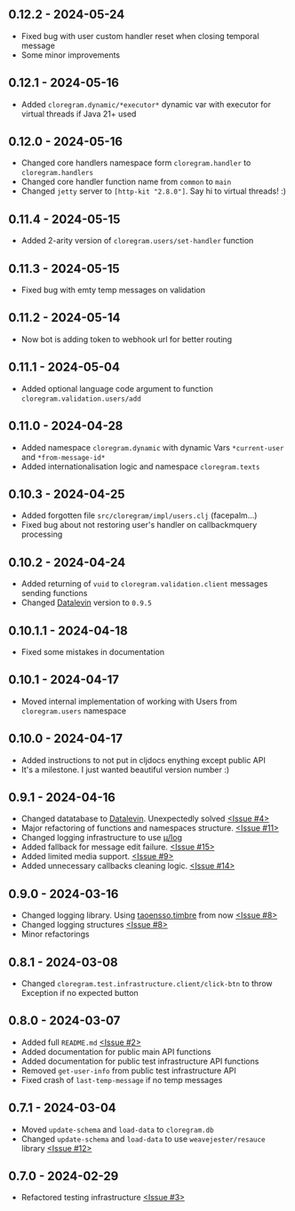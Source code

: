 ## 0.12.2 - 2024-05-24
* Fixed bug with user custom handler reset when closing temporal message
* Some minor improvements

## 0.12.1 - 2024-05-16
* Added `cloregram.dynamic/*executor*` dynamic var with executor for virtual threads if Java 21+ used 

## 0.12.0 - 2024-05-16
* Changed core handlers namespace form `cloregram.handler` to `cloregram.handlers`
* Changed core handler function name from `common` to `main`
* Changed `jetty` server to `[http-kit "2.8.0"]`. Say hi to virtual threads! :)

## 0.11.4 - 2024-05-15
* Added 2-arity version of `cloregram.users/set-handler` function

## 0.11.3 - 2024-05-15
* Fixed bug with emty temp messages on validation

## 0.11.2 - 2024-05-14
* Now bot is adding token to webhook url for better routing

## 0.11.1 - 2024-05-04
* Added optional language code argument to function `cloregram.validation.users/add`

## 0.11.0 - 2024-04-28
* Added namespace `cloregram.dynamic` with dynamic Vars `*current-user` and `*from-message-id*`
* Added internationalisation logic and namespace `cloregram.texts`

## 0.10.3 - 2024-04-25
* Added forgotten file `src/cloregram/impl/users.clj` (facepalm...)
* Fixed bug about not restoring user's handler on callbackmquery processing

## 0.10.2 - 2024-04-24
* Added returning of `vuid` to `cloregram.validation.client` messages sending functions
* Changed [Datalevin](https://github.com/juji-io/datalevin) version to `0.9.5`

## 0.10.1.1 - 2024-04-18
* Fixed some mistakes in documentation

## 0.10.1 - 2024-04-17
* Moved internal implementation of working with Users from `cloregram.users` namespace

## 0.10.0 - 2024-04-17
* Added instructions to not put in cljdocs enything except public API
* It's a milestone. I just wanted beautiful version number :)

## 0.9.1 - 2024-04-16
* Changed datatabase to [Datalevin](https://github.com/juji-io/datalevin). Unexpectedly solved [<Issue #4>](https://github.com/algoflora/cloregram/issues/4)
* Major refactoring of functions and namespaces structure. [<Issue #11>](https://github.com/algoflora/cloregram/issues/11)
* Changed logging infrastructure to use [μ/log](https://github.com/BrunoBonacci/mulog?tab=readme-ov-file)
* Added fallback for message edit failure. [<Issue #15>](https://github.com/algoflora/cloregram/issues/15)
* Added limited media support. [<Issue #9>](https://github.com/algoflora/cloregram/issues/9)
* Added unnecessary callbacks cleaning logic. [<Issue #14>](https://github.com/algoflora/cloregram/issues/14)

## 0.9.0 - 2024-03-16
* Changed logging library. Using [taoensso.timbre](https://github.com/taoensso/timbre) from now [<Issue #8>](https://github.com/algoflora/cloregram/issues/8)
* Changed logging structures [<Issue #8>](https://github.com/algoflora/cloregram/issues/8)
* Minor refactorings

## 0.8.1 - 2024-03-08
* Changed `cloregram.test.infrastructure.client/click-btn` to throw Exception if no expected button

## 0.8.0 - 2024-03-07
* Added full `README.md` [<Issue #2>](https://github.com/algoflora/cloregram/issues/2)
* Added documentation for public main API functions
* Added documentation for public test infrastructure API functions
* Removed `get-user-info` from public test infrastructure API
* Fixed crash of `last-temp-message` if no temp messages

## 0.7.1 - 2024-03-04
* Moved `update-schema` and `load-data` to `cloregram.db`
* Changed `update-schema` and `load-data` to use `weavejester/resauce` library [<Issue #12>](https://github.com/algoflora/cloregram/issues/12)

## 0.7.0 - 2024-02-29
* Refactored testing infrastructure [<Issue #3>](https://github.com/algoflora/cloregram/issues/3)
